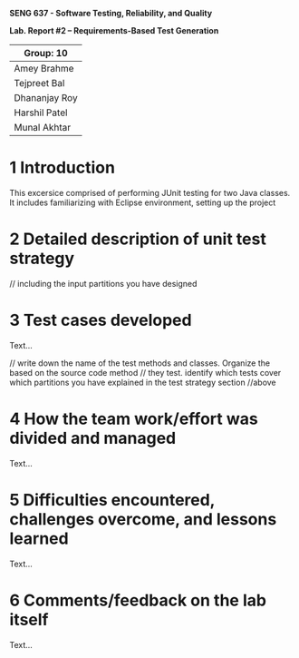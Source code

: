 **SENG 637 - Software Testing, Reliability, and Quality**

**Lab. Report \#2 – Requirements-Based Test Generation**

| Group: 10       | 
|-----------------|
| Amey Brahme     |   
| Tejpreet Bal    |   
| Dhananjay Roy   |   
| Harshil Patel   |   
| Munal Akhtar    |   

# 1 Introduction
This excersice comprised of performing JUnit testing for two Java classes. It includes familiarizing with Eclipse environment, setting up the project 




# 2 Detailed description of unit test strategy

// including the input partitions you have designed

# 3 Test cases developed

Text…

// write down the name of the test methods and classes. Organize the based on
the source code method // they test. identify which tests cover which partitions
you have explained in the test strategy section //above

# 4 How the team work/effort was divided and managed

Text…

# 5 Difficulties encountered, challenges overcome, and lessons learned


Text…

# 6 Comments/feedback on the lab itself

Text…
